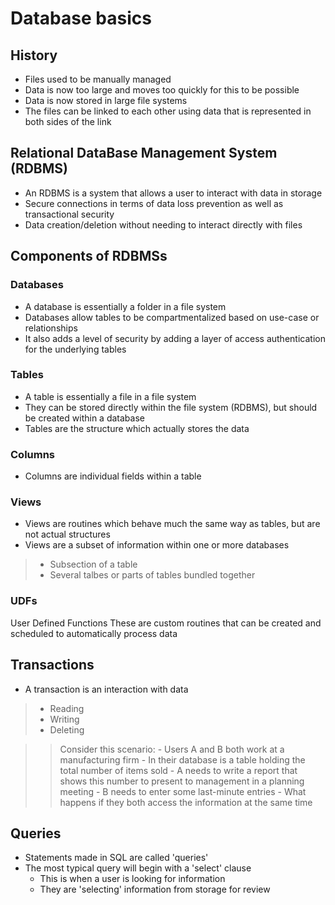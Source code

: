 # Database basics

## History
- Files used to be manually managed
- Data is now too large and moves too quickly for this to be possible
- Data is now stored in large file systems
- The files can be linked to each other using data that is represented in both sides of the link

## Relational DataBase Management System (RDBMS)
- An RDBMS is a system that allows a user to interact with data in storage
- Secure connections in terms of data loss prevention as well as transactional security
- Data creation/deletion without needing to interact directly with files
    
    
## Components of RDBMSs

### Databases
- A database is essentially a folder in a file system
- Databases allow tables to be compartmentalized based on use-case or relationships
- It also adds a level of security by adding a layer of access authentication for the underlying tables

### Tables
- A table is essentially a file in a file system
- They can be stored directly within the file system (RDBMS), but should be created within a database
- Tables are the structure which actually stores the data

### Columns
- Columns are individual fields within a table

### Views
- Views are routines which behave much the same way as tables, but are not actual structures
- Views are a subset of information within one or more databases
>- Subsection of a table
>- Several talbes or parts of tables bundled together

### UDFs
User Defined Functions
These are custom routines that can be created and scheduled to automatically process data
    
    
## Transactions
- A transaction is an interaction with data
> - Reading 
> - Writing
> - Deleting

>> Consider this scenario:
    - Users A and B both work at a manufacturing firm
    - In their database is a table holding the total number of items sold
    - A needs to write a report that shows this number to present to management in a planning meeting
    - B needs to enter some last-minute entries
    - What happens if they both access the information at the same time
    
    
## Queries
- Statements made in SQL are called 'queries'
- The most typical query will begin with a 'select' clause
    - This is when a user is looking for information
    - They are 'selecting' information from storage for review


